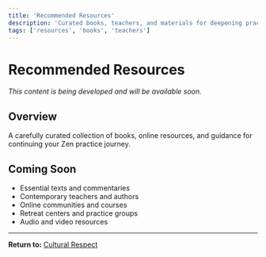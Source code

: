 ```yaml
---
title: 'Recommended Resources'
description: 'Curated books, teachers, and materials for deepening practice'
tags: ['resources', 'books', 'teachers']
---
```


# Recommended Resources

_This content is being developed and will be available soon._

## Overview

A carefully curated collection of books, online resources, and guidance for continuing your Zen practice journey.

## Coming Soon

-   Essential texts and commentaries
-   Contemporary teachers and authors
-   Online communities and courses
-   Retreat centers and practice groups
-   Audio and video resources

---

**Return to:** [Cultural Respect](cultural-respect.md)
